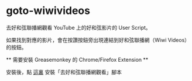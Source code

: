 # goto-wiwivideos

去好和弦聯播網觀看 YouTube 上的好和弦影片的 User Script。

如果找到對應的影片，會在按讚按鈕旁出現連結到好和弦聯播網（Wiwi Videos）的按鈕。

** 需要安裝 Greasemonkey 的 Chrome/Firefox Extension **

安裝後，點 [這裏](https://github.com/dsh0416/goto-wiwivideos/raw/main/goto_wiwivideos.user.js) 安裝「去好和弦聯播網觀看」腳本
